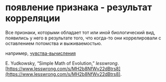 # появление признака - результат корреляции
Все признаки, которыми обладает тот или иной биологический вид, появились у него в результате того, что когда-то они коррелировали с оставлением потомства и выживаемостью.

например, [чувства-вычисления](%D1%87%D1%83%D0%B2%D1%81%D1%82%D0%B2%D0%B0-%D0%B2%D1%8B%D1%87%D0%B8%D1%81%D0%BB%D0%B5%D0%BD%D0%B8%D1%8F)

E. Yudkowsky, “Simple Math of Evolution,” _lesswrong_. [https://www.lesswrong.com/s/MH2b8NfWv22dBtrs8](https://www.lesswrong.com/s/MH2b8NfWv22dBtrs8).